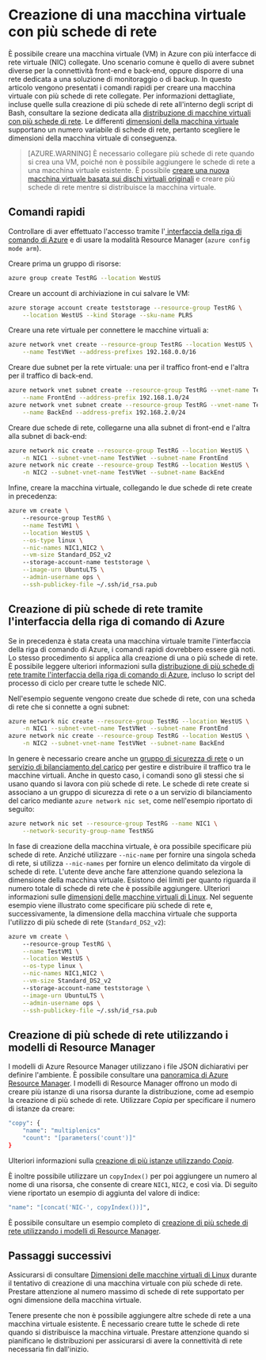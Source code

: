 <properties
   pageTitle="Configurare più schede di rete in una macchina virtuale di Linux | Microsoft Azure"
   description="Informazioni su come creare una macchina virtuale con più schede di rete collegate utilizzando l'interfaccia della riga di comando di Azure o i modelli di Azure Resource Manager."
   services="virtual-machines-linux"
   documentationCenter=""
   authors="iainfoulds"
   manager="timlt"
   editor=""/>

<tags
   ms.service="virtual-machines-linux"
   ms.devlang="na"
   ms.topic="article"
   ms.tgt_pltfrm="vm-linux"
   ms.workload="infrastructure"
   ms.date="08/02/2016"
   ms.author="iainfou"/>  

# Creazione di una macchina virtuale con più schede di rete
È possibile creare una macchina virtuale (VM) in Azure con più interfacce di rete virtuale (NIC) collegate. Uno scenario comune è quello di avere subnet diverse per la connettività front-end e back-end, oppure disporre di una rete dedicata a una soluzione di monitoraggio o di backup. In questo articolo vengono presentati i comandi rapidi per creare una macchina virtuale con più schede di rete collegate. Per informazioni dettagliate, incluse quelle sulla creazione di più schede di rete all'interno degli script di Bash, consultare la sezione dedicata alla [distribuzione di macchine virtuali con più schede di rete](../virtual-network/virtual-network-deploy-multinic-arm-cli.md). Le differenti [dimensioni della macchina virtuale](virtual-machines-linux-sizes.md) supportano un numero variabile di schede di rete, pertanto scegliere le dimensioni della macchina virtuale di conseguenza.

>[AZURE.WARNING] È necessario collegare più schede di rete quando si crea una VM, poiché non è possibile aggiungere le schede di rete a una macchina virtuale esistente. È possibile [creare una nuova macchina virtuale basata sui dischi virtuali originali](virtual-machines-linux-copy-vm.md) e creare più schede di rete mentre si distribuisce la macchina virtuale.

## Comandi rapidi
Controllare di aver effettuato l'accesso tramite l'[ interfaccia della riga di comando di Azure](../xplat-cli-install.md) e di usare la modalità Resource Manager (`azure config mode arm`).

Creare prima un gruppo di risorse:

```bash
azure group create TestRG --location WestUS
```

Creare un account di archiviazione in cui salvare le VM:

```bash
azure storage account create teststorage --resource-group TestRG \
    --location WestUS --kind Storage --sku-name PLRS
```

Creare una rete virtuale per connettere le macchine virtuali a:

```bash
azure network vnet create --resource-group TestRG --location WestUS \
    --name TestVNet --address-prefixes 192.168.0.0/16 
```

Creare due subnet per la rete virtuale: una per il traffico front-end e l'altra per il traffico di back-end.

```bash
azure network vnet subnet create --resource-group TestRG --vnet-name TestVNet \
    --name FrontEnd --address-prefix 192.168.1.0/24
azure network vnet subnet create --resource-group TestRG --vnet-name TestVNet \
    --name BackEnd --address-prefix 192.168.2.0/24
```

Creare due schede di rete, collegarne una alla subnet di front-end e l'altra alla subnet di back-end:

```bash
azure network nic create --resource-group TestRG --location WestUS \
    -n NIC1 --subnet-vnet-name TestVNet --subnet-name FrontEnd
azure network nic create --resource-group TestRG --location WestUS \
    -n NIC2 --subnet-vnet-name TestVNet --subnet-name BackEnd
```

Infine, creare la macchina virtuale, collegando le due schede di rete create in precedenza:

```bash
azure vm create \            
    --resource-group TestRG \
    --name TestVM1 \
    --location WestUS \
    --os-type linux \
    --nic-names NIC1,NIC2 \
    --vm-size Standard_DS2_v2
    --storage-account-name teststorage \
    --image-urn UbuntuLTS \
    --admin-username ops \
    --ssh-publickey-file ~/.ssh/id_rsa.pub
```

## Creazione di più schede di rete tramite l'interfaccia della riga di comando di Azure
Se in precedenza è stata creata una macchina virtuale tramite l'interfaccia della riga di comando di Azure, i comandi rapidi dovrebbero essere già noti. Lo stesso procedimento si applica alla creazione di una o più schede di rete. È possibile leggere ulteriori informazioni sulla [distribuzione di più schede di rete tramite l'interfaccia della riga di comando di Azure](../virtual-network/virtual-network-deploy-multinic-arm-cli.md), incluso lo script del processo di ciclo per creare tutte le schede NIC.

Nell'esempio seguente vengono create due schede di rete, con una scheda di rete che si connette a ogni subnet:

```bash
azure network nic create --resource-group TestRG --location WestUS \
    -n NIC1 --subnet-vnet-name TestVNet --subnet-name FrontEnd
azure network nic create --resource-group TestRG --location WestUS \
    -n NIC2 --subnet-vnet-name TestVNet --subnet-name BackEnd
```

In genere è necessario creare anche un [gruppo di sicurezza di rete](../virtual-network/virtual-networks-nsg.md) o un [servizio di bilanciamento del carico](../load-balancer/load-balancer-overview.md) per gestire e distribuire il traffico tra le macchine virtuali. Anche in questo caso, i comandi sono gli stessi che si usano quando si lavora con più schede di rete. Le schede di rete create si associano a un gruppo di sicurezza di rete o a un servizio di bilanciamento del carico mediante `azure network nic set`, come nell'esempio riportato di seguito:

```bash
azure network nic set --resource-group TestRG --name NIC1 \
    --network-security-group-name TestNSG
```

In fase di creazione della macchina virtuale, è ora possibile specificare più schede di rete. Anziché utilizzare `--nic-name` per fornire una singola scheda di rete, si utilizza `--nic-names` per fornire un elenco delimitato da virgole di schede di rete. L'utente deve anche fare attenzione quando seleziona la dimensione della macchina virtuale. Esistono dei limiti per quanto riguarda il numero totale di schede di rete che è possibile aggiungere. Ulteriori informazioni sulle [dimensioni delle macchine virtuali di Linux](virtual-machines-linux-sizes.md). Nel seguente esempio viene illustrato come specificare più schede di rete e, successivamente, la dimensione della macchina virtuale che supporta l'utilizzo di più schede di rete (`Standard_DS2_v2`):

```bash
azure vm create \            
    --resource-group TestRG \
    --name TestVM1 \
    --location WestUS \
    --os-type linux \
    --nic-names NIC1,NIC2 \
    --vm-size Standard_DS2_v2
    --storage-account-name teststorage \
    --image-urn UbuntuLTS \
    --admin-username ops \
    --ssh-publickey-file ~/.ssh/id_rsa.pub
```

## Creazione di più schede di rete utilizzando i modelli di Resource Manager
I modelli di Azure Resource Manager utilizzano i file JSON dichiarativi per definire l'ambiente. È possibile consultare una [panoramica di Azure Resource Manager](../resource-group-overview.md). I modelli di Resource Manager offrono un modo di creare più istanze di una risorsa durante la distribuzione, come ad esempio la creazione di più schede di rete. Utilizzare *Copia* per specificare il numero di istanze da creare:

```bash
"copy": {
    "name": "multiplenics"
    "count": "[parameters('count')]"
}
```

Ulteriori informazioni sulla [creazione di più istanze utilizzando *Copia*](../resource-group-create-multiple.md).

È inoltre possibile utilizzare un `copyIndex()` per poi aggiungere un numero al nome di una risorsa, che consente di creare `NIC1`, `NIC2`, e così via. Di seguito viene riportato un esempio di aggiunta del valore di indice:

```bash
"name": "[concat('NIC-', copyIndex())]", 
```

È possibile consultare un esempio completo di [creazione di più schede di rete utilizzando i modelli di Resource Manager](../virtual-network/virtual-network-deploy-multinic-arm-template.md).

## Passaggi successivi
Assicurarsi di consultare [Dimensioni delle macchine virtuali di Linux](virtual-machines-linux-sizes.md) durante il tentativo di creazione di una macchina virtuale con più schede di rete. Prestare attenzione al numero massimo di schede di rete supportato per ogni dimensione della macchina virtuale.

Tenere presente che non è possibile aggiungere altre schede di rete a una macchina virtuale esistente. È necessario creare tutte le schede di rete quando si distribuisce la macchina virtuale. Prestare attenzione quando si pianificano le distribuzioni per assicurarsi di avere la connettività di rete necessaria fin dall'inizio.

<!---HONumber=AcomDC_0817_2016-->
